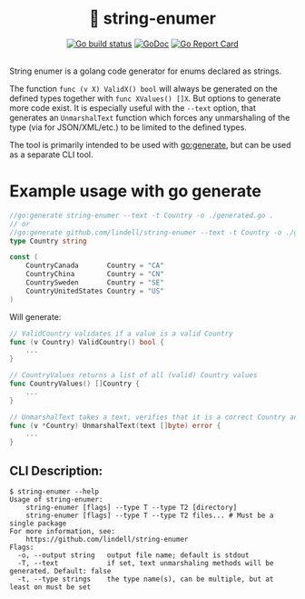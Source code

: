 <h1 align="center">
  🧵 string-enumer
</h1>

<div align="center">
	<a href="https://github.com/lindell/string-enumer/actions?query=branch%3Amaster+workflow%3AGo"><img alt="Go build status" src="https://github.com/lindell/string-enumer/workflows/Go/badge.svg?branch=master" /></a>
	<a href="https://godoc.org/github.com/lindell/string-enumer/pkg/stringenumer"><img alt="GoDoc" src="https://godoc.org/github.com/lindell/string-enumer/pkg/stringenumer?status.svg" /></a>
	<a href="https://goreportcard.com/report/github.com/lindell/string-enumer"><img alt="Go Report Card" src="https://goreportcard.com/badge/github.com/lindell/string-enumer" /></a>
</div>
<br>

String enumer is a golang code generator for enums declared as strings.

The function `func (v X) ValidX() bool` will always be generated on the defined types together with `func XValues() []X`. But options to generate more code exist.
It is especially useful with the `--text` option, that generates an `UnmarshalText` function which forces any unmarshaling of the type (via for JSON/XML/etc.) to be limited to the defined types.

The tool is primarily intended to be used with [go:generate](https://blog.golang.org/generate), but can be used as a separate CLI tool.

# Example usage with go generate

```go
//go:generate string-enumer --text -t Country -o ./generated.go .
// or
//go:generate github.com/lindell/string-enumer --text -t Country -o ./generated.go .
type Country string

const (
	CountryCanada       Country = "CA"
	CountryChina        Country = "CN"
	CountrySweden       Country = "SE"
	CountryUnitedStates Country = "US"
)
```

Will generate:

```go
// ValidCountry validates if a value is a valid Country
func (v Country) ValidCountry() bool {
	...
}

// CountryValues returns a list of all (valid) Country values
func CountryValues() []Country {
	...
}

// UnmarshalText takes a text, verifies that it is a correct Country and unmarshals it
func (v *Country) UnmarshalText(text []byte) error {
	...
}
```

## CLI Description:

```
$ string-enumer --help
Usage of string-enumer:
	string-enumer [flags] --type T --type T2 [directory]
	string-enumer [flags] --type T --type T2 files... # Must be a single package
For more information, see:
	https://github.com/lindell/string-enumer
Flags:
  -o, --output string   output file name; default is stdout
  -T, --text            if set, text unmarshaling methods will be generated. Default: false
  -t, --type strings    the type name(s), can be multiple, but at least on must be set
```
